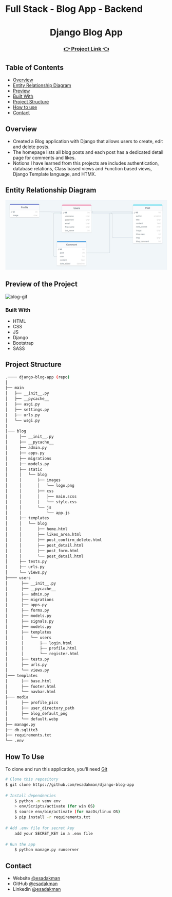 # Full Stack - Blog App - Backend
<!-- Please update value in the {}  -->

<h1 align="center">Django Blog App</h1>

<div align="center">
  <h3> 
    <a href="https://esadd.pythonanywhere.com/">
      👉 Project Link 👈
    </a> 
  </h3>
</div>

<!-- TABLE OF CONTENTS -->

## Table of Contents

- [Overview](#overview) 
- [Entity Relationship Diagram](#entity-relationship-diagram)
- [Preview](#preview-of-the-project)
- [Built With](#built-with)
- [Project Structure](#project-structure)
- [How to use](#how-to-use)
- [Contact](#contact)

<!-- OVERVIEW -->

## Overview

- Created a Blog application with Django that allows users to create, edit and delete posts.
- The homepage lists all blog posts and each post has a dedicated detail page for comments and likes.
- Notions I have learned from this projects are includes authentication, database relations, Class based views and Function based views, Django Template language, and HTMX. 
## Entity Relationship Diagram

<!-- ![erd](https://user-images.githubusercontent.com/98649983/198892540-6e108212-3346-4cc7-aa9e-b21f08ae26f0.jpg) -->
<img src="./erd.jpg" alt="erd" />

## Preview of the Project

<img src="./django-blog-gif.gif" alt="blog-gif" />

<!-- ![dj-blog-app](https://user-images.githubusercontent.com/98649983/190132200-98912acc-fc58-4c6d-a744-f1a28fba731e.gif) -->

### Built With

<!-- This section should list any major frameworks that you built your project using. Here are a few examples.-->

- HTML
- CSS
- JS
- Django
- Bootstrap
- SASS

## Project Structure

```bash
.──── django-blog-app (repo)
│
├── main
│   ├── __init__.py
│   ├── __pycache__
│   ├── asgi.py
│   ├── settings.py
│   ├── urls.py
│   └── wsgi.py
│
│─── blog
│     │── __init__.py
│     ├── __pycache__
│     ├── admin.py
│     ├── apps.py
│     ├── migrations
│     ├── models.py
│     ├── static
│     │   └── blog
│     │       ├── images
│     │       │   └── logo.png
│     │       ├── css
│     │       │   ├── main.scss
│     │       │   └── style.css
│     │       └── js
│     │           └── app.js
│     ├── templates
│     │   └── blog
│     │       ├── home.html
│     │       ├── likes_area.html
│     │       ├── post_confirm_delete.html
│     │       ├── post_detail.html
│     │       ├── post_form.html
│     │       └── post_detail.html
│     ├── tests.py
│     ├── urls.py
│     └── views.py
├──── users
│      ├── __init__.py
│      ├── __pycache__
│      ├── admin.py
│      ├── migrations
│      ├── apps.py
│      ├── forms.py
│      ├── models.py
│      ├── signals.py
│      ├── models.py
│      ├── templates
│      │   └── users
│      │       ├── login.html
│      │       ├── profile.html
│      │       └── register.html
│      ├── tests.py
│      ├── urls.py
│      └── views.py
│─── templates
│      ├── base.html
│      ├── footer.html
│      └── navbar.html
├─── media
│      ├── profile_pics
│      ├── user_directory_path
│      ├── blog_default_png
│      └── default.webp
├── manage.py
├── db.sqlite3
├── requirements.txt
└── .env

```

## How To Use

To clone and run this application, you'll need [Git](https://git-scm.com)

```bash
# Clone this repository
$ git clone https://github.com/esadakman/django-blog-app

# Install dependencies
    $ python -m venv env
    > env/Scripts/activate (for win OS)
    $ source env/bin/activate (for macOs/linux OS)
    $ pip install -r requirements.txt

# Add .env file for secret key
    add your SECRET_KEY in a .env file

# Run the app
    $ python manage.py runserver
```

## Contact

- Website [@esadakman](https://esadakman.github.io/)
- GitHub [@esadakman](https://github.com/esadakman)
- Linkedin [@esadakman](https://www.linkedin.com/in/esadakman/)
